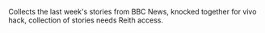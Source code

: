 Collects the last week's stories from BBC News, knocked together for vivo hack, collection of stories needs Reith access.
